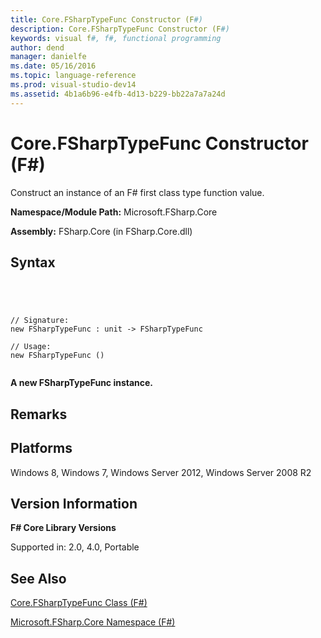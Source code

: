 ```yaml
---
title: Core.FSharpTypeFunc Constructor (F#)
description: Core.FSharpTypeFunc Constructor (F#)
keywords: visual f#, f#, functional programming
author: dend
manager: danielfe
ms.date: 05/16/2016
ms.topic: language-reference
ms.prod: visual-studio-dev14
ms.assetid: 4b1a6b96-e4fb-4d13-b229-bb22a7a7a24d 
---
```


# Core.FSharpTypeFunc Constructor (F#)

Construct an instance of an F# first class type function value.

**Namespace/Module Path:** Microsoft.FSharp.Core

**Assembly:** FSharp.Core (in FSharp.Core.dll)


## Syntax



```




// Signature:
new FSharpTypeFunc : unit -> FSharpTypeFunc

// Usage:
new FSharpTypeFunc ()


```




**A new FSharpTypeFunc instance.**
## Remarks

## Platforms
Windows 8, Windows 7, Windows Server 2012, Windows Server 2008 R2


## Version Information
**F# Core Library Versions**

Supported in: 2.0, 4.0, Portable




## See Also
[Core.FSharpTypeFunc Class &#40;F&#35;&#41;](Core.FSharpTypeFunc-Class-%5BFSharp%5D.md)

[Microsoft.FSharp.Core Namespace &#40;F&#35;&#41;](Microsoft.FSharp.Core-Namespace-%5BFSharp%5D.md)

